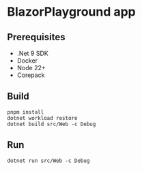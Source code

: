 # BlazorPlayground app

## Prerequisites

- .Net 9 SDK
- Docker
- Node 22+
- Corepack

## Build

```shell
pnpm install
dotnet workload restore
dotnet build src/Web -c Debug
```

## Run
```shell
dotnet run src/Web -c Debug
```
